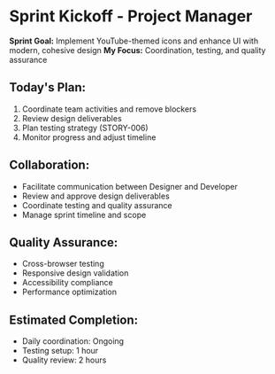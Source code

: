 # Sprint Kickoff - Project Manager

**Sprint Goal:** Implement YouTube-themed icons and enhance UI with modern, cohesive design
**My Focus:** Coordination, testing, and quality assurance

## Today's Plan:
1. Coordinate team activities and remove blockers
2. Review design deliverables
3. Plan testing strategy (STORY-006)
4. Monitor progress and adjust timeline

## Collaboration:
- Facilitate communication between Designer and Developer
- Review and approve design deliverables
- Coordinate testing and quality assurance
- Manage sprint timeline and scope

## Quality Assurance:
- Cross-browser testing
- Responsive design validation
- Accessibility compliance
- Performance optimization

## Estimated Completion:
- Daily coordination: Ongoing
- Testing setup: 1 hour
- Quality review: 2 hours
